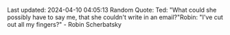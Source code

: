Last updated: 2024-04-10 04:05:13
Random Quote: Ted: "What could she possibly have to say me, that she couldn't write in an email?"Robin: "I've cut out all my fingers?" - Robin Scherbatsky